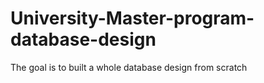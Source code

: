 # University-Master-program-database-design

The goal is to built a whole database design from scratch


